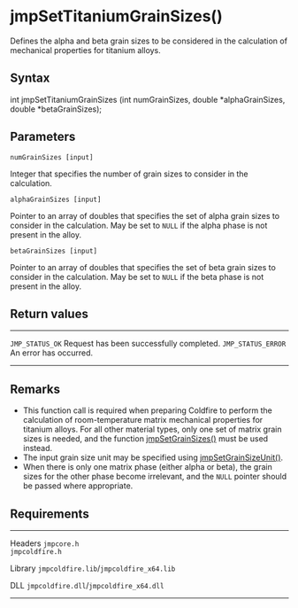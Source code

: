 jmpSetTitaniumGrainSizes()
==========================

Defines the alpha and beta grain sizes to be considered in the
calculation of mechanical properties for titanium alloys.

Syntax
------

int jmpSetTitaniumGrainSizes (int numGrainSizes, double
\*alphaGrainSizes, double \*betaGrainSizes);

Parameters
----------

`numGrainSizes [input]`

Integer that specifies the number of grain sizes to consider in the
calculation.

`alphaGrainSizes [input]`

Pointer to an array of doubles that specifies the set of alpha grain
sizes to consider in the calculation. May be set to `NULL` if the alpha
phase is not present in the alloy.

`betaGrainSizes [input]`

Pointer to an array of doubles that specifies the set of beta grain
sizes to consider in the calculation. May be set to `NULL` if the beta
phase is not present in the alloy.

Return values
-------------

  -------------------- ------------------------------------------
  `JMP_STATUS_OK`      Request has been successfully completed.
  `JMP_STATUS_ERROR`   An error has occurred.
  -------------------- ------------------------------------------

Remarks
-------

-   This function call is required when preparing Coldfire to perform
    the calculation of room-temperature matrix mechanical properties for
    titanium alloys. For all other material types, only one set of
    matrix grain sizes is needed, and the function
    [jmpSetGrainSizes()](jmpSetGrainSizes.htm) must be used instead.
-   The input grain size unit may be specified using
    [jmpSetGrainSizeUnit()](jmpSetGrainSizeUnit.htm).
-   When there is only one matrix phase (either alpha or beta), the
    grain sizes for the other phase become irrelevant, and the `NULL`
    pointer should be passed where appropriate.

Requirements
------------

  --------- -----------------------------------------
  Headers   `jmpcore.h`\
            `jmpcoldfire.h`

  Library   `jmpcoldfire.lib`/`jmpcoldfire_x64.lib`

  DLL       `jmpcoldfire.dll`/`jmpcoldfire_x64.dll`
  --------- -----------------------------------------


